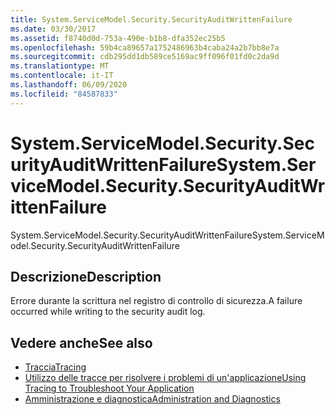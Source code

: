 ```yaml
---
title: System.ServiceModel.Security.SecurityAuditWrittenFailure
ms.date: 03/30/2017
ms.assetid: f8740d0d-753a-490e-b1b8-dfa352ec25b5
ms.openlocfilehash: 59b4ca89657a1752486963b4caba24a2b7bb8e7a
ms.sourcegitcommit: cdb295dd1db589ce5169ac9ff096f01fd0c2da9d
ms.translationtype: MT
ms.contentlocale: it-IT
ms.lasthandoff: 06/09/2020
ms.locfileid: "84587833"
---
```

# <a name="systemservicemodelsecuritysecurityauditwrittenfailure"></a><span data-ttu-id="88873-102">System.ServiceModel.Security.SecurityAuditWrittenFailure</span><span class="sxs-lookup"><span data-stu-id="88873-102">System.ServiceModel.Security.SecurityAuditWrittenFailure</span></span>
<span data-ttu-id="88873-103">System.ServiceModel.Security.SecurityAuditWrittenFailure</span><span class="sxs-lookup"><span data-stu-id="88873-103">System.ServiceModel.Security.SecurityAuditWrittenFailure</span></span>  
  
## <a name="description"></a><span data-ttu-id="88873-104">Descrizione</span><span class="sxs-lookup"><span data-stu-id="88873-104">Description</span></span>  
 <span data-ttu-id="88873-105">Errore durante la scrittura nel registro di controllo di sicurezza.</span><span class="sxs-lookup"><span data-stu-id="88873-105">A failure occurred while writing to the security audit log.</span></span>  
  
## <a name="see-also"></a><span data-ttu-id="88873-106">Vedere anche</span><span class="sxs-lookup"><span data-stu-id="88873-106">See also</span></span>

- [<span data-ttu-id="88873-107">Traccia</span><span class="sxs-lookup"><span data-stu-id="88873-107">Tracing</span></span>](index.md)
- [<span data-ttu-id="88873-108">Utilizzo delle tracce per risolvere i problemi di un'applicazione</span><span class="sxs-lookup"><span data-stu-id="88873-108">Using Tracing to Troubleshoot Your Application</span></span>](using-tracing-to-troubleshoot-your-application.md)
- [<span data-ttu-id="88873-109">Amministrazione e diagnostica</span><span class="sxs-lookup"><span data-stu-id="88873-109">Administration and Diagnostics</span></span>](../index.md)
